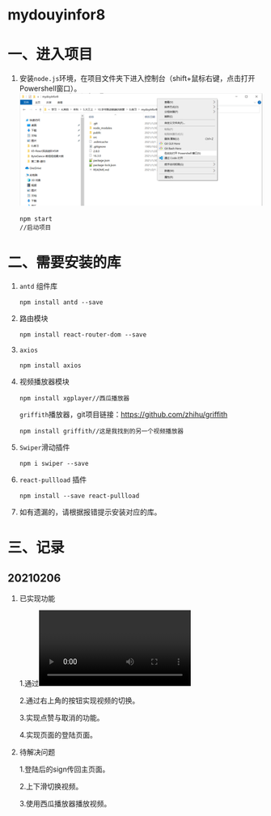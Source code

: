 # mydouyinfor8

# 一、进入项目

1. 安装`node.js`环境，在项目文件夹下进入控制台（shift+鼠标右键，点击打开Powershell窗口）。![avatar](\ReadmePics\进入项目.png)

   ``` 
   npm start
   //启动项目
   ```

   

# 二、需要安装的库

1. `antd` 组件库

   ``` 
   npm install antd --save
   ```

2. 路由模块

   ``` 
   npm install react-router-dom --save
   ```

3. `axios`

   ``` 
   npm install axios
   ```

4. 视频播放器模块

   ```
   npm install xgplayer//西瓜播放器
   ```

   `griffith`播放器，git项目链接：https://github.com/zhihu/griffith

   ``` 
   npm install griffith//这是我找到的另一个视频播放器
   ```

5. `Swiper`滑动插件

   ``` 
   npm i swiper --save
   ```

    

6. `react-pullload` 插件

   ``` 
   npm install --save react-pullload
   ```

   

7. 如有遗漏的，请根据报错提示安装对应的库。

# 三、记录

## 20210206

1. 已实现功能

   1.通过<video>标签实现视频播放。

   2.通过右上角的按钮实现视频的切换。

   3.实现点赞与取消的功能。

   4.实现页面的登陆页面。

2. 待解决问题

   1.登陆后的sign传回主页面。

   2.上下滑切换视频。

   3.使用西瓜播放器播放视频。
   
      